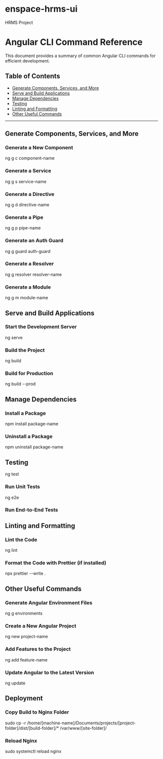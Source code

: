 # enspace-hrms-ui
 HRMS Project

# Angular CLI Command Reference
 This document provides a summary of common Angular CLI commands for efficient development.

## Table of Contents
- [Generate Components, Services, and More](#generate-components-services-and-more)
- [Serve and Build Applications](#serve-and-build-applications)
- [Manage Dependencies](#manage-dependencies)
- [Testing](#testing)
- [Linting and Formatting](#linting-and-formatting)
- [Other Useful Commands](#other-useful-commands)

---

## Generate Components, Services, and More

### Generate a New Component
 ng g c component-name

### Generate a Service
 ng g s service-name

### Generate a Directive
 ng g d directive-name

### Generate a Pipe
 ng g p pipe-name

### Generate an Auth Guard
 ng g guard auth-guard

### Generate a Resolver
 ng g resolver resolver-name

### Generate a Module
 ng g m module-name

## Serve and Build Applications

### Start the Development Server
 ng serve

### Build the Project
 ng build

### Build for Production
 ng build --prod

## Manage Dependencies

### Install a Package
 npm install package-name

### Uninstall a Package
 npm uninstall package-name

## Testing
 ng test

### Run Unit Tests
 ng e2e

### Run End-to-End Tests

## Linting and Formatting

### Lint the Code
 ng lint

### Format the Code with Prettier (if installed)
 npx prettier --write .

## Other Useful Commands

### Generate Angular Environment Files
 ng g environments

### Create a New Angular Project
 ng new project-name

### Add Features to the Project
 ng add feature-name

### Update Angular to the Latest Version
 ng update

## Deployment

### Copy Build to Nginx Folder
 sudo cp -r /home/[machine-name]/Documents/projects/[project-folder]/dist/[build-folder]/* /var/www/[site-folder]/

### Reload Nginx
 sudo systemctl reload nginx
